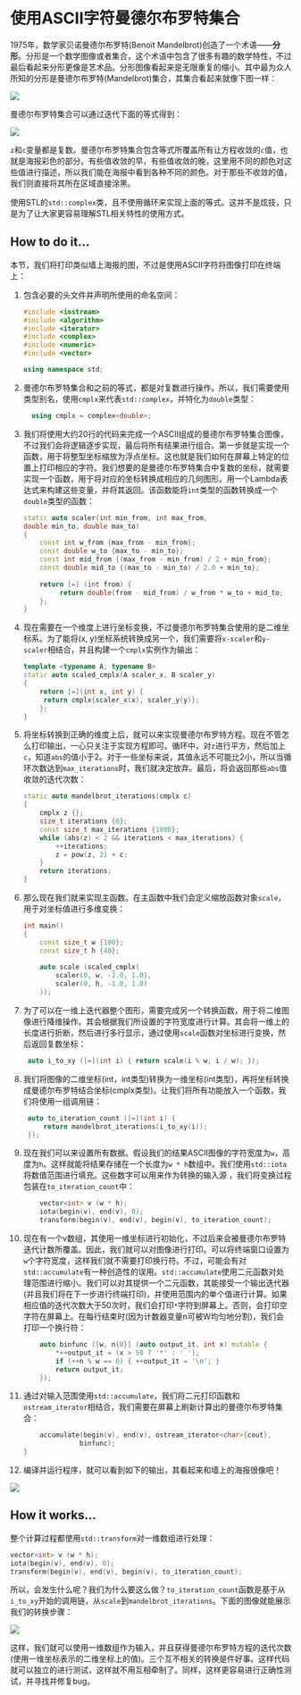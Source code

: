 # 使用ASCII字符曼德尔布罗特集合

1975年，数学家贝诺曼德尔布罗特(Benoit Mandelbrot)创造了一个术语——**分形**。分形是一个数学图像或者集合，这个术语中包含了很多有趣的数学特性，不过最后看起来分形更像是艺术品。分形图像看起来是无限重复的缩小。其中最为众人所知的分形是曼德尔布罗特(Mandelbrot)集合，其集合看起来就像下图一样：

![](../../images/chapter6/6-5-1.png)

曼德尔布罗特集合可以通过迭代下面的等式得到：



![](../../images/chapter6/6-5-2.png)

`z`和`c`变量都是复数。曼德尔布罗特集合包含等式所覆盖所有让方程收敛的`c`值，也就是海报彩色的部分。有些值收敛的早，有些值收敛的晚，这里用不同的颜色对这些值进行描述，所以我们能在海报中看到各种不同的颜色。对于那些不收敛的值，我们则直接将其所在区域直接涂黑。

使用STL的`std::complex`类，且不使用循环来实现上面的等式。这并不是炫技，只是为了让大家更容易理解STL相关特性的使用方式。

## How to do it...

本节，我们将打印类似墙上海报的图，不过是使用ASCII字符将图像打印在终端上：

1. 包含必要的头文件并声明所使用的命名空间：

   ```c++
   #include <iostream>
   #include <algorithm>
   #include <iterator>
   #include <complex>
   #include <numeric>
   #include <vector>
   
   using namespace std;
   ```

2. 曼德尔布罗特集合和之前的等式，都是对复数进行操作。所以，我们需要使用类型别名，使用`cmplx`来代表`std::complex`，并特化为`double`类型：

    ```c++
      using cmplx = complex<double>;
    ```

3. 我们将使用大约20行的代码来完成一个ASCII组成的曼德尔布罗特集合图像，不过我们会将逻辑逐步实现，最后将所有结果进行组合。第一步就是实现一个函数，用于将整型坐标缩放为浮点坐标。这也就是我们如何在屏幕上特定的位置上打印相应的字符。我们想要的是曼德尔布罗特集合中复数的坐标，就需要实现一个函数，用于将对应的坐标转换成相应的几何图形。用一个Lambda表达式来构建这些变量，并将其返回。该函数能将`int`类型的函数转换成一个`double`类型的函数：

   ```c++
   static auto scaler(int min_from, int max_from,
   double min_to, double max_to)
   {
       const int w_from {max_from - min_from};
       const double w_to {max_to - min_to};
       const int mid_from {(max_from - min_from) / 2 + min_from};
       const double mid_to {(max_to - min_to) / 2.0 + min_to};
       
       return [=] (int from) {
      		return double(from - mid_from) / w_from * w_to + mid_to;
       };
   }
   ```

4. 现在需要在一个维度上进行坐标变换，不过曼德尔布罗特集合使用的是二维坐标系。为了能将(x, y)坐标系统转换成另一个，我们需要将`x-scaler`和`y-scaler`相结合，并且构建一个`cmplx`实例作为输出：

   ```c++
   template <typename A, typename B>
   static auto scaled_cmplx(A scaler_x, B scaler_y)
   {
       return [=](int x, int y) {
       	return cmplx{scaler_x(x), scaler_y(y)};
       };
   }
   ```

5. 将坐标转换到正确的维度上后，就可以来实现曼德尔布罗特方程。现在不管怎么打印输出，一心只关注于实现方程即可。循环中，对`z`进行平方，然后加上`c`，知道`abs`的值小于2。对于一些坐标来说，其值永远不可能比2小，所以当循环次数达到`max_iterations`时，我们就决定放弃。最后，将会返回那些`abs`值收敛的迭代次数：

   ```c++
   static auto mandelbrot_iterations(cmplx c)
   {
       cmplx z {};
       size_t iterations {0};
       const size_t max_iterations {1000};
       while (abs(z) < 2 && iterations < max_iterations) {
           ++iterations;
           z = pow(z, 2) + c;
       }
       return iterations;
   }
   ```

6. 那么现在我们就来实现主函数。在主函数中我们会定义缩放函数对象`scale`，用于对坐标值进行多维变换：

   ```c++
   int main()
   {
       const size_t w {100};
       const size_t h {40};
       
       auto scale (scaled_cmplx(
           scaler(0, w, -2.0, 1.0),
           scaler(0, h, -1.0, 1.0)
       ));
   ```

7. 为了可以在一维上迭代器整个图形，需要完成另一个转换函数，用于将二维图像进行降维操作。其会根据我们所设置的字符宽度进行计算。其会将一维上的长度进行折断，然后进行多行显示，通过使用`scale`函数对坐标进行变换，然后返回复数坐标：

   ```c++
   	auto i_to_xy ([=](int i) { return scale(i % w, i / w); });
   ```

8. 我们将图像的二维坐标(int，int类型)转换为一维坐标(int类型)，再将坐标转换成曼德尔布罗特结合坐标(cmplx类型)。让我们将所有功能放入一个函数，我们将使用一组调用链：

   ```c++
   	auto to_iteration_count ([=](int i) {
   		return mandelbrot_iterations(i_to_xy(i));
   	});
   ```

9. 现在我们可以来设置所有数据。假设我们的结果ASCII图像的字符宽度为`w`，高度为`h`。这样就能将结果存储在一个长度为`w * h`数组中。我们使用`std::iota`将数值范围进行填充。这些数字可以用来作为转换的输入源 ，我们将变换过程包装在`to_iteration_count`中：

   ```c++
       vector<int> v (w * h);
       iota(begin(v), end(v), 0);
       transform(begin(v), end(v), begin(v), to_iteration_count);
   ```

10. 现在有一个v数组，其使用一维坐标进行初始化，不过后来会被曼德尔布罗特迭代计数所覆盖。因此，我们就可以对图像进行打印。可以将终端窗口设置为`w`个字符宽度，这样我们就不需要打印换行符。不过，可能会有对`std::accumulate`有一种创造性的误用。`std::accumulate`使用二元函数对处理范围进行缩小。我们可以对其提供一个二元函数，其能接受一个输出迭代器(并且我们将在下一步进行终端打印)，并使用范围内的单个值进行计算。如果相应值的迭代次数大于50次时，我们会打印`*`字符到屏幕上。否则，会打印空字符在屏幕上。在每行结束时(因为计数器变量n可被W均匀地分割)，我们会打印一个换行符：

    ```c++
        auto binfunc ([w, n{0}] (auto output_it, int x) mutable {
        	*++output_it = (x > 50 ? '*' : ' ');
        	if (++n % w == 0) { ++output_it = '\n'; }
        	return output_it;
        });
    ```

11. 通过对输入范围使用`std::accumulate`，我们将二元打印函数和`ostream_iterator`相结合，我们需要在屏幕上刷新计算出的曼德尔布罗特集合：

    ```c++
    	accumulate(begin(v), end(v), ostream_iterator<char>{cout},
    			  binfunc);
    }
    ```

12. 编译并运行程序，就可以看到如下的输出，其看起来和墙上的海报很像吧！

![](../../images/chapter6/6-5-3.png)

## How it works...

整个计算过程都使用`std::transform`对一维数组进行处理：

```c++
vector<int> v (w * h);
iota(begin(v), end(v), 0);
transform(begin(v), end(v), begin(v), to_iteration_count);
```

所以，会发生什么呢？我们为什么要这么做？`to_iteration_count`函数是基于从`i_to_xy`开始的调用链，从`scale`到`mandelbrot_iterations`。下面的图像就能展示我们的转换步骤：

![](../../images/chapter6/6-5-4.png)

这样，我们就可以使用一维数组作为输入，并且获得曼德尔布罗特方程的迭代次数(使用一维坐标表示的二维坐标上的值)。三个互不相关的转换是件好事。这样代码就可以独立的进行测试，这样就不用互相牵制了。同样，这样更容易进行正确性测试，并寻找并修复bug。
